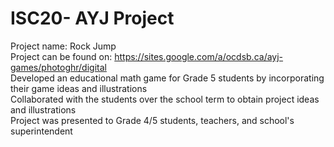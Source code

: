 # ISC20- AYJ Project
Project name: Rock Jump<br>
Project can be found on: https://sites.google.com/a/ocdsb.ca/ayj-games/photoghr/digital<br>
Developed an educational math game for Grade 5 students by incorporating their game ideas and illustrations<br>
Collaborated with the students over the school term to obtain project ideas and illustrations<br>
Project was presented to Grade 4/5 students, teachers, and school's superintendent<br>
